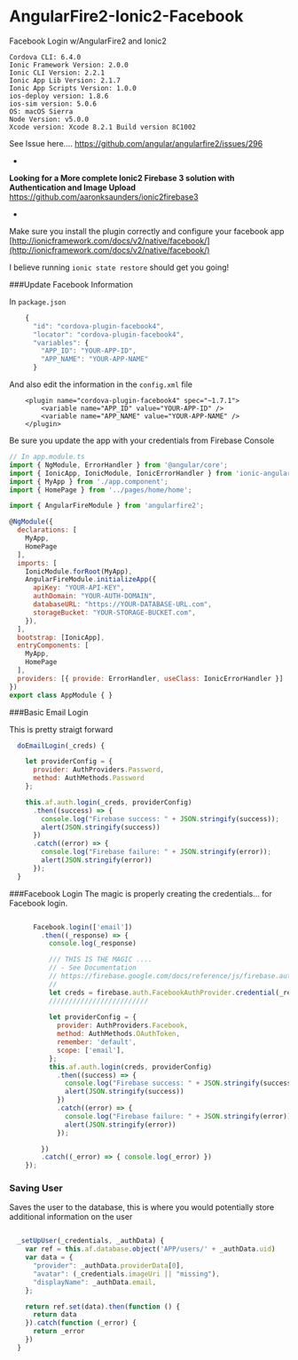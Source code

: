 # AngularFire2-Ionic2-Facebook
Facebook Login w/AngularFire2 and Ionic2

```
Cordova CLI: 6.4.0
Ionic Framework Version: 2.0.0
Ionic CLI Version: 2.2.1
Ionic App Lib Version: 2.1.7
Ionic App Scripts Version: 1.0.0
ios-deploy version: 1.8.6
ios-sim version: 5.0.6
OS: macOS Sierra
Node Version: v5.0.0
Xcode version: Xcode 8.2.1 Build version 8C1002
```

See Issue here.... https://github.com/angular/angularfire2/issues/296

-
**Looking for a More complete Ionic2 Firebase 3 solution with Authentication and Image Upload**
https://github.com/aaronksaunders/ionic2firebase3

-
Make sure you install the plugin correctly and configure your facebook app
[http://ionicframework.com/docs/v2/native/facebook/](http://ionicframework.com/docs/v2/native/facebook/)

I believe running `ionic state restore` should get you going!

###Update Facebook Information

In `package.json`
```Javascript
    {
      "id": "cordova-plugin-facebook4",
      "locator": "cordova-plugin-facebook4",
      "variables": {
        "APP_ID": "YOUR-APP-ID",
        "APP_NAME": "YOUR-APP-NAME"
      }
```      
And also edit the information in the `config.xml` file
```
    <plugin name="cordova-plugin-facebook4" spec="~1.7.1">
        <variable name="APP_ID" value="YOUR-APP-ID" />
        <variable name="APP_NAME" value="YOUR-APP-NAME" />
    </plugin>
```

Be sure you update the app with your credentials from Firebase Console

```Javascript
// In app.module.ts
import { NgModule, ErrorHandler } from '@angular/core';
import { IonicApp, IonicModule, IonicErrorHandler } from 'ionic-angular';
import { MyApp } from './app.component';
import { HomePage } from '../pages/home/home';

import { AngularFireModule } from 'angularfire2';

@NgModule({
  declarations: [
    MyApp,
    HomePage
  ],
  imports: [
    IonicModule.forRoot(MyApp),
    AngularFireModule.initializeApp({
      apiKey: "YOUR-API-KEY",
      authDomain: "YOUR-AUTH-DOMAIN",
      databaseURL: "https://YOUR-DATABASE-URL.com",
      storageBucket: "YOUR-STORAGE-BUCKET.com",
    }),
  ],
  bootstrap: [IonicApp],
  entryComponents: [
    MyApp,
    HomePage
  ],
  providers: [{ provide: ErrorHandler, useClass: IonicErrorHandler }]
})
export class AppModule { }
```

###Basic Email Login

This is pretty straigt forward
```javascript
  doEmailLogin(_creds) {

    let providerConfig = {
      provider: AuthProviders.Password,
      method: AuthMethods.Password
    };

    this.af.auth.login(_creds, providerConfig)
      .then((success) => {
        console.log("Firebase success: " + JSON.stringify(success));
        alert(JSON.stringify(success))
      })
      .catch((error) => {
        console.log("Firebase failure: " + JSON.stringify(error));
        alert(JSON.stringify(error))
      });
  }
```

###Facebook Login
The magic is properly creating the credentials... for Facebook login.

```Javascript

      Facebook.login(['email'])
        .then((_response) => {
          console.log(_response)

          /// THIS IS THE MAGIC ....
          // - See Documentation
          // https://firebase.google.com/docs/reference/js/firebase.auth.FacebookAuthProvider#credential
          //
          let creds = firebase.auth.FacebookAuthProvider.credential(_response.authResponse.accessToken)
          /////////////////////////
          
          let providerConfig = {
            provider: AuthProviders.Facebook,
            method: AuthMethods.OAuthToken,
            remember: 'default',
            scope: ['email'],
          };
          this.af.auth.login(creds, providerConfig)
            .then((success) => {
              console.log("Firebase success: " + JSON.stringify(success));
              alert(JSON.stringify(success))
            })
            .catch((error) => {
              console.log("Firebase failure: " + JSON.stringify(error));
              alert(JSON.stringify(error))
            });

        })
        .catch((_error) => { console.log(_error) })
    });

```

### Saving User


Saves the user to the database, this is where you would potentially store additional 
information on the user

```Javascript

  _setUpUser(_credentials, _authData) {
    var ref = this.af.database.object('APP/users/' + _authData.uid)
    var data = {
      "provider": _authData.providerData[0],
      "avatar": (_credentials.imageUri || "missing"),
      "displayName": _authData.email,
    };

    return ref.set(data).then(function () {
      return data
    }).catch(function (_error) {
      return _error
    })
  }
```
